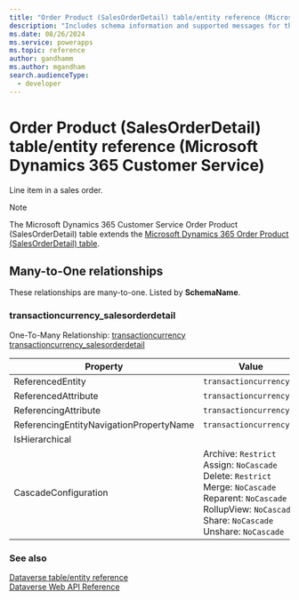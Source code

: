 ```yaml
---
title: "Order Product (SalesOrderDetail) table/entity reference (Microsoft Dynamics 365 Customer Service)"
description: "Includes schema information and supported messages for the Order Product (SalesOrderDetail) table/entity with Microsoft Dynamics 365 Customer Service."
ms.date: 08/26/2024
ms.service: powerapps
ms.topic: reference
author: gandhamm
ms.author: mgandham
search.audienceType: 
  - developer
---
```


# Order Product (SalesOrderDetail) table/entity reference (Microsoft Dynamics 365 Customer Service)

Line item in a sales order.

> [!NOTE]
> The Microsoft Dynamics 365 Customer Service Order Product (SalesOrderDetail) table extends the [Microsoft Dynamics 365 Order Product (SalesOrderDetail) table](/dynamics365/developer/entities/salesorderdetail).




## Many-to-One relationships

These relationships are many-to-one. Listed by **SchemaName**.

### <a name="BKMK_transactioncurrency_salesorderdetail"></a> transactioncurrency_salesorderdetail

One-To-Many Relationship: [transactioncurrency transactioncurrency_salesorderdetail](transactioncurrency.md#BKMK_transactioncurrency_salesorderdetail)

|Property|Value|
|---|---|
|ReferencedEntity|`transactioncurrency`|
|ReferencedAttribute|`transactioncurrencyid`|
|ReferencingAttribute|`transactioncurrencyid`|
|ReferencingEntityNavigationPropertyName|`transactioncurrencyid`|
|IsHierarchical||
|CascadeConfiguration|Archive: `Restrict`<br />Assign: `NoCascade`<br />Delete: `Restrict`<br />Merge: `NoCascade`<br />Reparent: `NoCascade`<br />RollupView: `NoCascade`<br />Share: `NoCascade`<br />Unshare: `NoCascade`|



### See also

[Dataverse table/entity reference](../about-entity-reference.md)  
[Dataverse Web API Reference](/power-apps/developer/data-platform/webapi/reference/about)   

